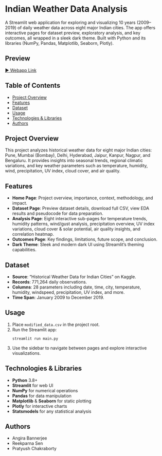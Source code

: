 # Indian Weather Data Analysis
A Streamlit web application for exploring and visualizing 10 years (2009–2019) of daily weather data across eight major Indian cities. The app offers interactive pages for dataset preview, exploratory analysis, and key outcomes, all wrapped in a sleek dark theme. Built with Python and its libraries (NumPy, Pandas, Matplotlib, Seaborn, Plotly).


## Preview
[▶️ Webapp Link ](https://indian-weather-data-analysis-reekparna.streamlit.app/)


## Table of Contents
- [Project Overview](#project-overview)
- [Features](#features)
- [Dataset](#dataset)
- [Usage](#usage)
- [Technologies & Libraries](#technologies--libraries)
- [Authors](#authors)

## Project Overview
This project analyzes historical weather data for eight major Indian cities: Pune, Mumbai (Bombay), Delhi, Hyderabad, Jaipur, Kanpur, Nagpur, and Bengaluru. It provides insights into seasonal trends, regional climatic variations, and key weather parameters such as temperature, humidity, wind, precipitation, UV index, cloud cover, and air quality.

## Features
- **Home Page**: Project overview, importance, context, methodology, and impact.
- **Dataset Page**: Preview dataset details, download full CSV, view EDA results and pseudocode for data preparation.
- **Analysis Page**: Eight interactive sub-pages for temperature trends, humidity patterns, wind/gust analysis, precipitation overview, UV index variations, cloud cover & solar potential, air quality insights, and correlation heatmap.
- **Outcomes Page**: Key findings, limitations, future scope, and conclusion.
- **Dark Theme**: Sleek and modern dark UI using Streamlit’s theming capabilities.

## Dataset
- **Source**: “Historical Weather Data for Indian Cities” on Kaggle.
- **Records**: 771,264 daily observations.
- **Columns**: 28 parameters including date, time, city, temperature, humidity, windspeed, precipitation, UV index, and more.
- **Time Span**: January 2009 to December 2019.

## Usage
1. Place `modified_data.csv` in the project root.
2. Run the Streamlit app:
   ```bash
   streamlit run main.py
   ```
3. Use the sidebar to navigate between pages and explore interactive visualizations.

## Technologies & Libraries
- **Python** 3.8+
- **Streamlit** for web UI
- **NumPy** for numerical operations
- **Pandas** for data manipulation
- **Matplotlib** & **Seaborn** for static plotting
- **Plotly** for interactive charts
- **Statsmodels** for any statistical analysis

## Authors
- Angira Bannerjee
- Reekparna Sen
- Pratyush Chakraborty
